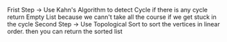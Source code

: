 Frist Step -> Use Kahn's Algorithm to detect Cycle
if there is any cycle return Empty List
because we cann't take all the course if we get stuck in the cycle
Second Step -> Use Topological Sort to sort the vertices in linear order.
then you can return the sorted list
